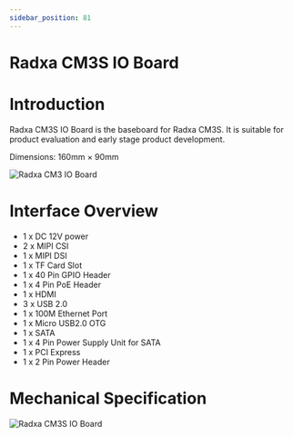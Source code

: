 ```yaml
---
sidebar_position: 81
---
```


# Radxa CM3S IO Board

# Introduction

Radxa CM3S IO Board is the baseboard for Radxa CM3S. It is suitable for product evaluation and early stage product development.

Dimensions: 160mm × 90mm

![Radxa CM3 IO Board](/img/accessories/cm3s-io-board/cm3s-io-board-01.webp)

# Interface Overview

- 1 x DC 12V power
- 2 x MIPI CSI
- 1 x MIPI DSI
- 1 x TF Card Slot
- 1 x 40 Pin GPIO Header
- 1 x 4 Pin PoE Header
- 1 x HDMI
- 3 x USB 2.0
- 1 x 100M Ethernet Port
- 1 x Micro USB2.0 OTG
- 1 x SATA
- 1 x 4 Pin Power Supply Unit for SATA
- 1 x PCI Express
- 1 x 2 Pin Power Header

# Mechanical Specification

![Radxa CM3S IO Board](/img/accessories/cm3s-io-board/cm3s-io-board-02.webp)
